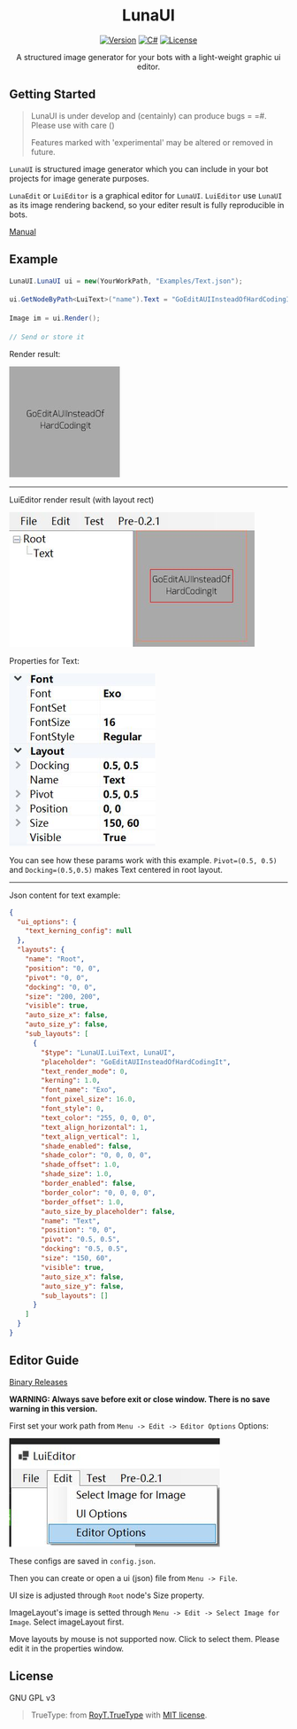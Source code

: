 <div align="center">

# LunaUI

[![Version](https://img.shields.io/badge/PreRelease-0.4.0-blue)](#)
[![C#](https://img.shields.io/badge/.NET-6.0-blue)](#)
[![License](https://img.shields.io/static/v1?label=LICENSE&message=GNU%20GPLv3&color=lightrey)](./blob/main/LICENSE)

A structured image generator for your bots with a light-weight graphic ui editor.

</div>

## Getting Started

> LunaUI is under develop and (centainly) can produce bugs = =#. Please use with care () 
>
> Features marked with 'experimental' may be altered or removed in future.

`LunaUI` is structured image generator which you can include in your bot projects for image generate purposes.

`LunaEdit` or `LuiEditor` is a graphical editor for `LunaUI`.
`LuiEditor` use `LunaUI` as its image rendering backend, so your editer result is fully reproducible in bots.

[Manual](/docs/README.md)

## Example

```c#
LunaUI.LunaUI ui = new(YourWorkPath, "Examples/Text.json");

ui.GetNodeByPath<LuiText>("name").Text = "GoEditAUIInsteadOfHardCodingIt";

Image im = ui.Render();

// Send or store it
```

Render result:

![result](Resource/example_text_result.jpg)

----

LuiEditor render result (with layout rect)

![](Resource/example_test_ui.jpg)

Properties for Text:

![](Resource/example_text_params.jpg)

You can see how these params work with this example.
`Pivot=(0.5, 0.5)` and `Docking=(0.5,0.5)` makes Text centered in root layout.

---

Json content for text example:

```json
{
  "ui_options": {
    "text_kerning_config": null
  },
  "layouts": {
    "name": "Root",
    "position": "0, 0",
    "pivot": "0, 0",
    "docking": "0, 0",
    "size": "200, 200",
    "visible": true,
    "auto_size_x": false,
    "auto_size_y": false,
    "sub_layouts": [
      {
        "$type": "LunaUI.LuiText, LunaUI",
        "placeholder": "GoEditAUIInsteadOfHardCodingIt",
        "text_render_mode": 0,
        "kerning": 1.0,
        "font_name": "Exo",
        "font_pixel_size": 16.0,
        "font_style": 0,
        "text_color": "255, 0, 0, 0",
        "text_align_horizontal": 1,
        "text_align_vertical": 1,
        "shade_enabled": false,
        "shade_color": "0, 0, 0, 0",
        "shade_offset": 1.0,
        "shade_size": 1.0,
        "border_enabled": false,
        "border_color": "0, 0, 0, 0",
        "border_offset": 1.0,
        "auto_size_by_placeholder": false,
        "name": "Text",
        "position": "0, 0",
        "pivot": "0.5, 0.5",
        "docking": "0.5, 0.5",
        "size": "150, 60",
        "visible": true,
        "auto_size_x": false,
        "auto_size_y": false,
        "sub_layouts": []
      }
    ]
  }
}
```

## Editor Guide

[Binary Releases](https://github.com/InariAimu/LunaUI/releases)

**WARNING: Always save before exit or close window. There is no save warning in this version.**

First set your work path from `Menu -> Edit -> Editor Options` Options:

![](Resource/menu_editor_cfg.jpg)

These configs are saved in `config.json`.

Then you can create or open a ui (json) file from `Menu -> File`.

UI size is adjusted through `Root` node's Size property.

ImageLayout's image is setted through `Menu -> Edit -> Select Image for Image`. Select imageLayout first.

Move layouts by mouse is not supported now. Click to select them. Please edit it in the properties window.

## License

GNU GPL v3

> TrueType: from [RoyT.TrueType](https://github.com/roy-t/TrueType) with [MIT license](TrueType/LICENSE).
